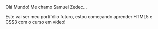 Olá Mundo! Me chamo Samuel Zedec...

Este vai ser meu portifólio futuro, estou começando aprender HTML5 e CSS3 com o curso em vídeo!